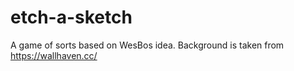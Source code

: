 # etch-a-sketch
A game of sorts based on WesBos idea. Background is taken from https://wallhaven.cc/
